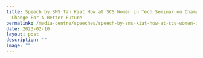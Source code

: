 ```yaml
---
title: Speech by SMS Tan Kiat How at SCS Women in Tech Seminar on Champion
  Change For A Better Future
permalink: /media-centre/speeches/speech-by-sms-kiat-how-at-scs-women-in-tech-seminar/
date: 2023-02-10
layout: post
description: ""
image: ""
---
```

